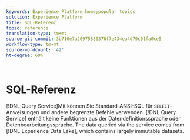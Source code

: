 ```yaml
---
keywords: Experience Platform;home;popular topics
solution: Experience Platform
title: SQL-Referenz
topic: reference
translation-type: tm+mt
source-git-commit: 3b710e7a20975880376f7e434ea4d79c01fa0ce5
workflow-type: tm+mt
source-wordcount: '42'
ht-degree: 69%

---
```



# SQL-Referenz

[!DNL Query Service]Mit können Sie Standard-ANSI-SQL für `SELECT`-Anweisungen und andere begrenzte Befehle verwenden. [!DNL Query Service] enthält keine Funktionen aus der Datendefinitionssprache oder Datenbearbeitungssprache. The data queried via the service comes from [!DNL Experience Data Lake], which contains largely immutable datasets.
